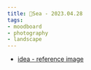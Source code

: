 ```yaml
---
title: 🌊Sea - 2023.04.28
tags:
- moodboard
- photography
- landscape
---
```



* [idea - reference image](Photography/MoodBoard/Sea_20230428/idea.md)
